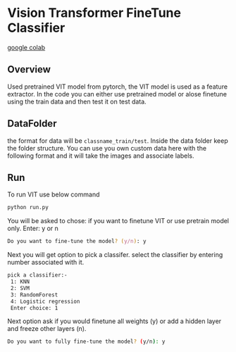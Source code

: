 # Vision Transformer FineTune Classifier
[google colab](https://colab.research.google.com/drive/19ySYPRIMFlyPO0hrEfOmucgz_xbM0YOD?authuser=1#scrollTo=6xZnCvBEHcbo)

## Overview 
Used pretrained VIT model from pytorch, the VIT model is used as a feature extractor. In the code you can either use pretrained model or alose finetune using the train data and then test it on test data.

## DataFolder
the format for data will be `classname_train/test`. Inside the data folder keep the folder structure. You can use you own custom data here with the following format and it will take the images and associate labels.


## Run
To run VIT use below command
```zsh
python run.py
```
You will be asked to chose: if you want to finetune VIT or use pretrain model only.
Enter: y or n
```zsh
Do you want to fine-tune the model? (y/n): y
```
Next you will get option to pick a classifer.
select the classifier by entering number associated with it.
```zsh
pick a classifier:-
 1: KNN
 2: SVM
 3: RandomForest
 4: Logistic regression
 Enter choice: 1
 ```
 Next option ask if you would finetune all weights (y) or  add a hidden layer and freeze other layers (n).
 ```bash
 Do you want to fully fine-tune the model? (y/n): y
 ```

 